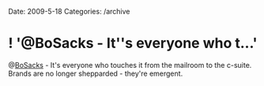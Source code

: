 Date: 2009-5-18
Categories: /archive

# ! '@BoSacks - It''s everyone who t...'

@<a href="http://twitter.com/BoSacks">BoSacks</a> - It's everyone who touches it from the mailroom to the c-suite.  Brands are no longer shepparded - they're emergent.
